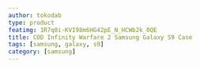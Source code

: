 ```yaml
---
author: tokodab
type: product
featimg: 1R7q0i-KVI98m6HG42pE_N_HCWb2k_0QE
title: COD Infinity Warfare 2 Samsung Galaxy S9 Case
tags: [samsung, galaxy, s9]
category: [samsung]
---
```

